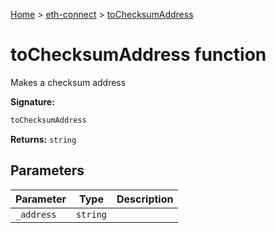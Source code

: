 [Home](./index) &gt; [eth-connect](./eth-connect.md) &gt; [toChecksumAddress](./eth-connect.tochecksumaddress.md)

# toChecksumAddress function

Makes a checksum address

**Signature:**
```javascript
toChecksumAddress
```
**Returns:** `string`

## Parameters

|  Parameter | Type | Description |
|  --- | --- | --- |
|  `_address` | `string` |  |


